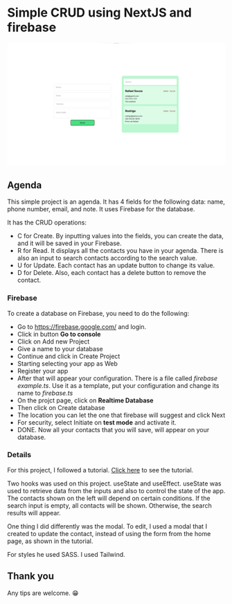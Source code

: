 
# Simple CRUD using NextJS and firebase

![Screenshot](./Screenshot.png)

## Agenda

This simple project is an agenda. It has 4 fields for the following data: name, phone number, email, and note. It uses Firebase for the database.

It has the CRUD operations:
* C for Create. By inputting values into the fields, you can create the data, and it will be saved in your Firebase.
* R for Read. It displays all the contacts you have in your agenda. There is also an input to search contacts according to the search value.
* U for Update. Each contact has an update button to change its value.
* D for Delete. Also, each contact has a delete button to remove the contact.

### Firebase
To create a database on Firebase, you need to do the following:
* Go to https://firebase.google.com/ and login.
* Click in button **Go to console**
* Click on Add new Project
* Give a name to your database
* Continue and click in Create Project
* Starting selecting your app as Web
* Register your app
* After that will appear your configuration. There is a file called *firebase example.ts*. Use it as a template, put your configuration and change its name to *firebase.ts*
* On the projct page, click on **Realtime Database**
* Then click on Create database
* The location you can let the one that firebase will suggest and click Next
* For security, select Initiate on **test mode** and activate it.
* DONE. Now all your contacts that you will save, will appear on your database.

### Details

For this project, I followed a tutorial. [Click here](https://youtube.com/playlist?list=PLIeTPQT6t1tnaviY16Wr_6C0rqteEkUQg&si=K06FpZ6AQffe7BDT) to see the tutorial.

Two hooks was used on this project. useState and useEffect.
useState was used to retrieve data from the inputs and also to control the state of the app. The contacts shown on the left will depend on certain conditions. 
If the search input is empty, all contacts will be shown. Otherwise, the search results will appear.

One thing I did differently was the modal. To edit, I used a modal that I created to update the contact, instead of using the form from the home page, as shown in the tutorial.

For styles he used SASS. I used Tailwind.

## Thank you 

Any tips are welcome. 😁